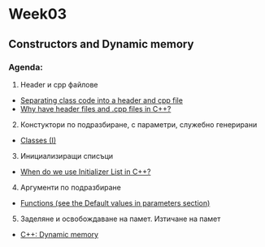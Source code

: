 # Week03

## Constructors and Dynamic memory

### Agenda:

1) Header и cpp файлове
* <a href="http://stackoverflow.com/questions/9579930/separating-class-code-into-a-header-and-cpp-file">Separating class code into a header and cpp file</a><br/>
* <a href="http://stackoverflow.com/questions/333889/why-have-header-files-and-cpp-files-in-c">Why have header files and .cpp files in C++?</a><br/>

2) Констуктори по подразбиране, с параметри, служебно генерирани
* <a href="http://www.cplusplus.com/doc/tutorial/classes/">Classes (I) </a><br/>

3) Инициализиращи списъци
 * <a href="http://www.geeksforgeeks.org/when-do-we-use-initializer-list-in-c/">When do we use Initializer List in C++?</a><br/>

4) Аргументи по подразбиране
 * <a href="http://www.cplusplus.com/doc/tutorial/functions/">Functions (see the Default values in parameters section)</a><br/>

5) Заделяне и освобождаване на памет. Изтичане на памет
* <a href="http://www.cplusplus.com/doc/tutorial/dynamic/">C++: Dynamic memory</a><br/>
